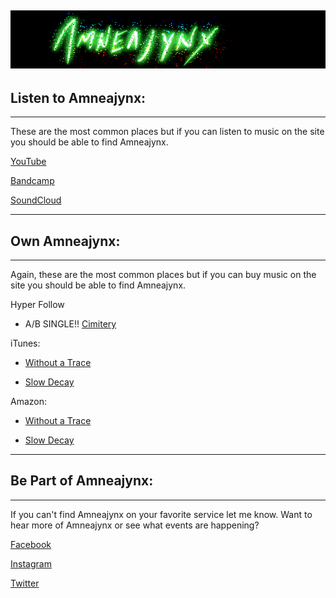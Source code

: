 
![Amneajynx logo](./assets/title.png)
---

## Listen to Amneajynx:

---
These are the most common places but if you can listen to music on the site you should be able to find Amneajynx.

[YouTube](https://youtube.com/channel/UCmKqzaoX6E8vRwDbby8Yt5Q)

[Bandcamp](
https://amneajynx.bandcamp.com/music)

[SoundCloud](
https://soundcloud.com/amneajynx)

---
## Own Amneajynx:

---
Again, these are the most common places but if you can buy music on the site you should be able to find Amneajynx.

Hyper Follow
* A/B SINGLE!! [Cimitery](https://distrokid.com/hyperfollow/amneajynx/cimitery-2) 

iTunes:
* [Without a Trace](https://music.apple.com/us/album/without-a-trace/1580192051)

* [Slow Decay](https://music.apple.com/us/album/slow-decay/1470657237)

Amazon:
* [Without a Trace](https://www.amazon.com/Without-Trace-Explicit-Amneajynx/dp/B09C3BRDBL/ref=sr_1_2?dchild=1&keywords=amneajynx&qid=1629048998&s=dmusic&sr=1-2)

* [Slow Decay](https://www.amazon.com/Slow-Decay-Amneajynx/dp/B07TP3MBC8/ref=sr_1_15?dchild=1&keywords=Amneajynx&qid=1629049039&s=dmusic&search-type=ss&sr=1-15)

---

## Be Part of Amneajynx:

---
If you can't find Amneajynx on your favorite service let me know. Want to hear more of Amneajynx or see what events are happening? 

[Facebook](https://www.facebook.com/amneajynx)

[Instagram](https://instagram.com/amneajynx/)

[Twitter](https://twitter.com/amneajynx)
